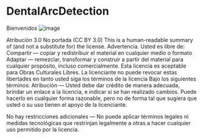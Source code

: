 # DentalArcDetection

Bienvenidos
![image](https://user-images.githubusercontent.com/3671228/168693938-d3409c0a-4841-4ce9-ae1b-abddbdaed228.png)







Atribución 3.0 No portada (CC BY 3.0)
This is a human-readable summary of (and not a substitute for) the license. Advertencia.
Usted es libre de:
Compartir — copiar y redistribuir el material en cualquier medio o formato
Adaptar — remezclar, transformar y construir a partir del material
para cualquier propósito, incluso comercialmente.
Esta licencia es aceptable para Obras Culturales Libres.
La licenciante no puede revocar estas libertades en tanto usted siga los términos de la licencia
Bajo los siguientes términos:
Atribución — Usted debe dar crédito de manera adecuada, brindar un enlace a la licencia, e indicar si se han realizado cambios. Puede hacerlo en cualquier forma razonable, pero no de forma tal que sugiera que usted o su uso tienen el apoyo de la licenciante.

No hay restricciones adicionales — No puede aplicar términos legales ni medidas tecnológicas que restrinjan legalmente a otras a hacer cualquier uso permitido por la licencia.
